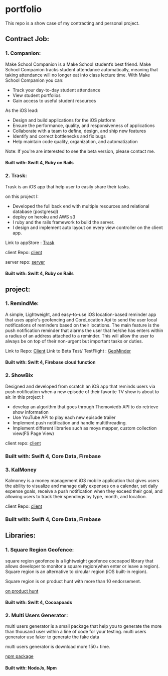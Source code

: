 # portfolio

This repo is a show case of my contracting and personal project.

## Contract Job:

### 1. Companion:

Make School Companion is a Make School student’s best friend. Make School Companion tracks student 
attendance automatically, meaning that taking attendance will no longer eat into class lecture time.
With Make School Companion you can:
* Track your day-to-day student attendance 
* View student portfolios 
* Gain access to useful student resources

As the iOS lead:
* Design and build applications for the iOS platform
* Ensure the performance, quality, and responsiveness of applications
* Collaborate with a team to define, design, and ship new features
* Identify and correct bottlenecks and fix bugs
* Help maintain code quality, organization, and automatization

Note: If you're are interested to see the beta version, please contact me.

#### Built with: Swift 4, Ruby on Rails

### 2. Trask:

Trask is an iOS app that help user to easily share their tasks.

on this project I:

* Developed the  full back end with multiple resources and relational database (postgresql)
* deploy on heroku and AWS s3  
* I ruby and the rails framework to build the server.
* I design and implement auto layout on every view controller on the client app.

Link to appStore : [Trask](https://itunes.apple.com/us/app/trask/id1364258920?mt=8)

client Repo: [client](https://github.com/ShennyO/Chore-Client-Development)

server repo: [server](https://github.com/ShennyO/ChorekeeperServer)

#### Built with: Swift 4, Ruby on Rails

## project:

### 1. RemindMe:

A simple, Lightweight, and easy-to-use iOS location-based reminder app that uses apple's geofencing and CoreLocation Api to send the user local notifications of reminders based on their locations. The main feature is the push notification reminder that alarms the user that he/she has enters within a radius of an address attached to a reminder. This will allow the user to always be on top of their non-urgent but important tasks or duties.

Link to Repo: [Client](https://github.com/yveslym/remindMe)
Link to Beta Test/ TestFlight : [GeoMinder](https://testflight.apple.com/join/do291tga)

#### Built with: Swift 4, Firebase cloud function

### 2. ShowBix

Designed and developed from scratch an iOS app that reminds users via push notification when a new episode of their favorite TV show is about to air. in this project I:
 * develop an algorithm that goes through Themoviedb API to do retrieve show information
 * Use YouTube API to play each new episode trailer
 * Implement push notification and handle multithreading.
 * Implement different libraries such as moya mapper, custom collection view(FS Page View)

 client repo: [client](https://github.com/yveslym/tv-show-manager)

### Built with: Swift 4, Core Data, Firebase

 ### 3. KalMoney

Kalmoney is a money management iOS mobile application that gives users the ability
to visualize and manage daily expenses on a calendar, set daily expense goals, 
receive a push notification when they exceed their goal, and allowing users to 
track their spendings by type, month, and location.

client Repo: [client](https://github.com/yveslym/Core-Team-Project)

### Built with: Swift 4, Core Data, Firebase

## Libraries:

### 1. Square Region Geofence:

square region geofence is a lightweight geofence cocoapod library that allows developer
to monitor a square region(when enter or leave a region). Square region is an alternative
to circular region (iOS built-in region).

Square region is on product hunt with more than 10 endorsement.

[on product hunt](https://www.producthunt.com/posts/square-region-geofence)
#### Built with: Swift 4, Cocoapoads

### 2. Multi Users Generator:

multi users generator is a small package that help you to generate the more 
than thousand user within a line of code for your testing. multi users generator
use faker to generate the fake data

multi users generator is download more 150+ time.

[npm package](https://www.npmjs.com/package/multi-users-generator)

#### Built with: NodeJs, Npm




